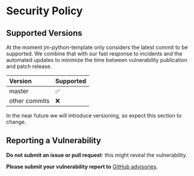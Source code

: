 # Security Policy

## Supported Versions

At the moment jm-python-template only considers the latest commit to be supported.
We combine that with our fast response to incidents and the automated updates
to minimize the time between vulnerability publication and patch release.

| Version       | Supported          |
| :------------ | :----------------- |
| master        | :white_check_mark: |
| other commits | :x:                |

In the near future we will introduce versioning, so expect this section to change.

## Reporting a Vulnerability

**Do not submit an issue or pull request**: this might reveal the vulnerability.

**Please submit your vulnerability report to** [GitHub advisories].

 <!-- MARKDOWN LINKS & IMAGES -->

[GitHub advisories]: https://github.com/jmuelbert/jm-python-template/security/advisories/new
